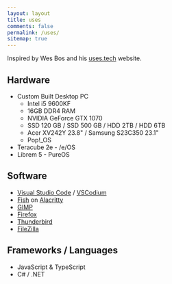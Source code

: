 ```yaml
---
layout: layout
title: uses
comments: false
permalink: /uses/
sitemap: true
---
```


Inspired by Wes Bos and his [uses.tech](https://uses.tech/) website.

## Hardware

* Custom Built Desktop PC
    - Intel i5 9600KF
    - 16GB DDR4 RAM
    - NVIDIA GeForce GTX 1070
    - SSD 120 GB / SSD 500 GB / HDD 2TB / HDD 6TB
    - Acer XV242Y 23.8" / Samsung S23C350 23.1"
    - Pop!_OS
* Teracube 2e - /e/OS
* Librem 5 - PureOS

## Software

* [Visual Studio Code](https://code.visualstudio.com/) / [VSCodium](https://vscodium.com/)
* [Fish](https://fishshell.com/) on [Alacritty](https://alacritty.org/)
* [GIMP](https://www.gimp.org/)
* [Firefox](https://www.mozilla.org/fr/firefox/)
* [Thunderbird](https://www.thunderbird.net/)
* [FileZilla](https://filezilla-project.org/)

## Frameworks / Languages

- JavaScript & TypeScript
- C# / .NET